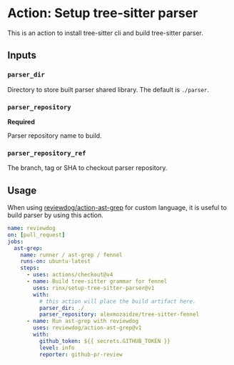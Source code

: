 # Action: Setup tree-sitter parser

This is an action to install tree-sitter cli and build tree-sitter parser.

## Inputs

### `parser_dir`

Directory to store built parser shared library.
The default is `./parser`.

### `parser_repository`

**Required**

Parser repository name to build.

### `parser_repository_ref`

The branch, tag or SHA to checkout parser repository.

## Usage

When using [reviewdog/action-ast-grep][reviewdog/action-ast-grep] for custom language, it is useful to build parser by using this action.

```yaml
name: reviewdog
on: [pull_request]
jobs:
  ast-grep:
    name: runner / ast-grep / fennel
    runs-on: ubuntu-latest
    steps:
      - uses: actions/checkout@v4
      - name: Build tree-sitter grammar for fennel
        uses: rinx/setup-tree-sitter-parser@v1
        with:
          # this action will place the build artifact here.
          parser_dir: ./
          parser_repository: alexmozaidze/tree-sitter-fennel
      - name: Run ast-grep with reviewdog
        uses: reviewdog/action-ast-grep@v1
        with:
          github_token: ${{ secrets.GITHUB_TOKEN }}
          level: info
          reporter: github-pr-review
```

[reviewdog/action-ast-grep]: https://github.com/reviewdog/action-ast-grep
